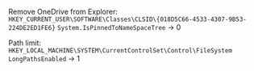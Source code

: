 Remove OneDrive from Explorer:
`HKEY_CURRENT_USER\SOFTWARE\Classes\CLSID\{018D5C66-4533-4307-9B53-224DE2ED1FE6}`
`System.IsPinnedToNameSpaceTree` -> 0

Path limit:
`HKEY_LOCAL_MACHINE\SYSTEM\CurrentControlSet\Control\FileSystem`
`LongPathsEnabled` -> 1

